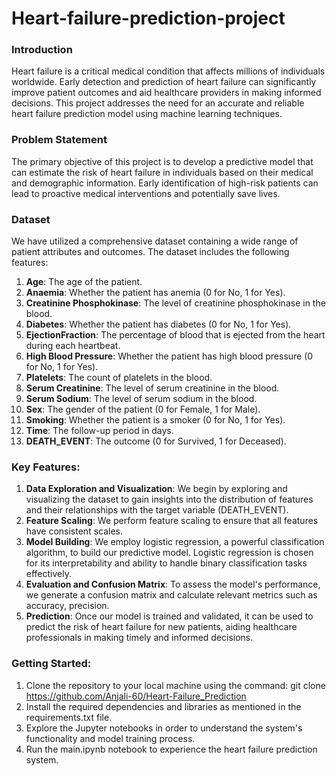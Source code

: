 # Heart-failure-prediction-project

### Introduction
Heart failure is a critical medical condition that affects millions of individuals worldwide. Early detection and prediction of heart failure can significantly improve patient outcomes and aid healthcare providers in making informed decisions. This project addresses the need for an accurate and reliable heart failure prediction model using machine learning techniques.

### Problem Statement
The primary objective of this project is to develop a predictive model that can estimate the risk of heart failure in individuals based on their medical and demographic information. Early identification of high-risk patients can lead to proactive medical interventions and potentially save lives.

### Dataset
We have utilized a comprehensive dataset containing a wide range of patient attributes and outcomes. The dataset includes the following features:

1) **Age**: The age of the patient.
2) **Anaemia**: Whether the patient has anemia (0 for No, 1 for Yes). 
3) **Creatinine Phosphokinase**: The level of creatinine phosphokinase in the blood.              
4) **Diabetes**: Whether the patient has diabetes (0 for No, 1 for Yes).
5) **EjectionFraction**: The percentage of blood that is ejected from the heart during each heartbeat. 
6) **High Blood Pressure**: Whether the patient has high blood pressure (0 for No, 1 for Yes). 
7) **Platelets**: The count of platelets in the blood.  
8) **Serum Creatinine**: The level of serum creatinine in the blood.
9) **Serum Sodium**: The level of serum sodium in the blood.  
10) **Sex**: The gender of the patient (0 for Female, 1 for Male).
11) **Smoking**: Whether the patient is a smoker (0 for No, 1 for Yes).
12) **Time**: The follow-up period in days.
13) **DEATH_EVENT**: The outcome (0 for Survived, 1 for Deceased).

### Key Features:
1) **Data Exploration and Visualization**: We begin by exploring and visualizing the dataset to gain insights into the distribution of features and their relationships with the target variable (DEATH_EVENT).
2) **Feature Scaling**: We perform feature scaling to ensure that all features have consistent scales.
3) **Model Building**: We employ logistic regression, a powerful classification algorithm, to build our predictive model. Logistic regression is chosen for its interpretability and ability to handle binary classification tasks effectively.
4) **Evaluation and Confusion Matrix**: To assess the model's performance, we generate a confusion matrix and calculate relevant metrics such as accuracy, precision.
5) **Prediction**: Once our model is trained and validated, it can be used to predict the risk of heart failure for new patients, aiding healthcare professionals in making timely and informed decisions.

### Getting Started:
1) Clone the repository to your local machine using the command: git clone https://github.com/Anjali-60/Heart-Failure_Prediction
2) Install the required dependencies and libraries as mentioned in the requirements.txt file.
3) Explore the Jupyter notebooks in order to understand the system's functionality and model training process.
4) Run the main.ipynb notebook to experience the heart failure prediction system.
